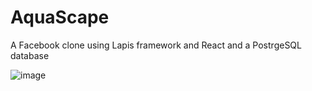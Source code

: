 # AquaScape
A Facebook clone using Lapis framework and React and a PostrgeSQL database

![image](https://github.com/Ticass/AquaScape/assets/11600062/156626a2-5898-49d8-9c58-a53f5e5b05c3)

